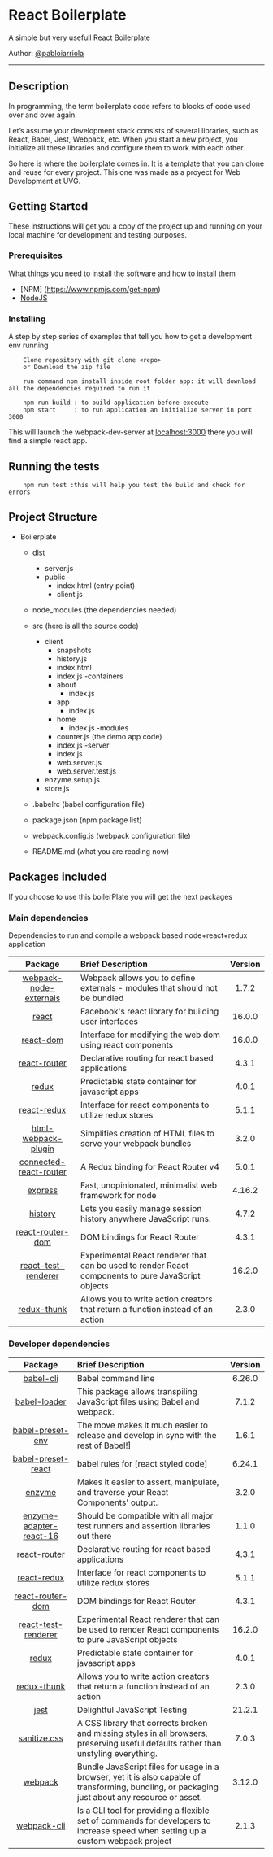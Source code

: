 # React Boilerplate

A simple but very usefull React Boilerplate

Author: [@pabloiarriola](https://github.com/pabloiarriola) 

***

## Description 

In programming, the term boilerplate code refers to blocks of code used over and over again.

Let’s assume your development stack consists of several libraries, such as React, Babel, Jest, Webpack, etc. 
When you start a new project, you initialize all these libraries and configure them to work with each other.

So here is where the boilerplate comes in. It is a template that you can clone and reuse for every project.
This one was made as a proyect for Web Development at UVG.  


## Getting Started

These instructions will get you a copy of the project up and running on your local machine for development and testing purposes.

### Prerequisites

What things you need to install the software and how to install them

- [NPM] (https://www.npmjs.com/get-npm)
- [NodeJS](https://nodejs.org/en/)

### Installing

A step by step series of examples that tell you how to get a development env running

```
    Clone repository with git clone <repo>
	or Download the zip file
```

```
    run command npm install inside root folder app: it will download all the dependencies required to run it

    npm run build : to build application before execute
    npm start     : to run application an initialize server in port 3000
```
This will launch the webpack-dev-server at [localhost:3000](http://localhost:3000/) there you will find a simple react app.

## Running the tests

```
    npm run test :this will help you test the build and check for errors
```

## Project Structure

- Boilerplate  
  - dist  
    - server.js 
	- public
		- index.html (entry point)  
		- client.js
  - node_modules (the dependencies needed)  
  - src (here is all the source code)
    - client
		- snapshots
		- history.js
		- index.html
		- index.js
	-containers
		- about
			- index.js
		- app
			- index.js
		- home
			- index.js
	-modules
		- counter.js (the demo app code)
		- index.js
	-server
		- index.js
		- web.server.js
		- web.server.test.js
	- enzyme.setup.js
	- store.js
	
  - .babelrc (babel configuration file)  
  - package.json (npm package list)  
  - webpack.config.js (webpack configuration file)  
  - README.md (what you are reading now)  
  
## Packages included

If you choose to use this boilerPlate you will get the next packages

### Main dependencies
Dependencies to run and compile a webpack based node+react+redux application

| Package| Brief Description | Version|
|:-------------:|:-------------|:-----:|
| [webpack-node-externals][1] | Webpack allows you to define externals - modules that should not be bundled|1.7.2|
| [react][2] | Facebook's react library for building user interfaces | 16.0.0 |
| [react-dom][3] | Interface for modifying the web dom using react components | 16.0.0
| [react-router][4] | Declarative routing for react based applications | 4.3.1 |
| [redux][5] | Predictable state container for javascript apps | 4.0.1 |
| [react-redux][6] | Interface for react components to utilize redux stores | 5.1.1 |
| [html-webpack-plugin][7] | Simplifies creation of HTML files to serve your webpack bundles | 3.2.0 |
| [connected-react-router][8] | A Redux binding for React Router v4| 5.0.1 |
| [express][9] | Fast, unopinionated, minimalist web framework for node| 4.16.2 |
| [history][10] | Lets you easily manage session history anywhere JavaScript runs.| 4.7.2 |
| [react-router-dom][11] | DOM bindings for React Router | 4.3.1 |
| [react-test-renderer][12] | Experimental React renderer that can be used to render React components to pure JavaScript objects | 16.2.0 |
| [redux-thunk][13] | Allows you to write action creators that return a function instead of an action | 2.3.0 |

### Developer dependencies

| Package| Brief Description | Version|
|:-------------:|:-------------|:-----:|
| [babel-cli][14]| Babel command line |6.26.0|
| [babel-loader][15]|This package allows transpiling JavaScript files using Babel and webpack. | 7.1.2|
| [babel-preset-env][16] | The move makes it much easier to release and develop in sync with the rest of Babel!] | 1.6.1 |
| [babel-preset-react][17] | babel rules for [react styled code]| 6.24.1|
| [enzyme][18]| Makes it easier to assert, manipulate, and traverse your React Components' output.| 3.2.0|
| [enzyme-adapter-react-16][19] |  Should be compatible with all major test runners and assertion libraries out there | 1.1.0 |
| [react-router][4] | Declarative routing for react based applications | 4.3.1 |
| [react-redux][6] | Interface for react components to utilize redux stores | 5.1.1 |
| [react-router-dom][11] | DOM bindings for React Router | 4.3.1 |
| [react-test-renderer][12] | Experimental React renderer that can be used to render React components to pure JavaScript objects | 16.2.0 |
| [redux][5] | Predictable state container for javascript apps | 4.0.1 |
| [redux-thunk][13] | Allows you to write action creators that return a function instead of an action | 2.3.0 |
| [jest][20] | Delightful JavaScript Testing | 21.2.1 |
| [sanitize.css][21] | A CSS library that corrects broken and missing styles in all browsers, preserving useful defaults rather than unstyling everything. |7.0.3 |
| [webpack][22] | Bundle JavaScript files for usage in a browser, yet it is also capable of transforming, bundling, or packaging just about any resource or asset.  | 3.12.0 |
| [webpack-cli][23] |Is a CLI tool for providing a flexible set of commands for developers to increase speed when setting up a custom webpack project |2.1.3 |


[1]:https://www.npmjs.com/package/webpack-node-externals
[2]:https://www.npmjs.com/package/react
[3]:https://www.npmjs.com/package/react-dom
[4]:https://www.npmjs.com/package/react-router
[5]:https://www.npmjs.com/package/redux
[6]:https://www.npmjs.com/package/react-redux
[7]:https://www.npmjs.com/package/html-webpack-plugin
[8]:https://www.npmjs.com/package/connected-react-router
[9]:https://www.npmjs.com/package/express
[10]:https://www.npmjs.com/package/history
[11]:https://www.npmjs.com/package/react-router-dom
[12]:https://www.npmjs.com/package/react-test-renderer
[13]:https://github.com/reduxjs/redux-thunk
[14]:https://www.npmjs.com/package/babel-cli
[15]:https://www.npmjs.com/package/babel-loader
[16]:https://www.npmjs.com/package/babel-preset-env
[17]:https://www.npmjs.com/package/@babel/preset-react
[18]:https://www.npmjs.com/package/enzyme
[19]:https://www.npmjs.com/package/enzyme-adapter-react-16
[20]:https://www.npmjs.com/package/jest
[21]:https://csstools.github.io/sanitize.css/
[22]:https://www.npmjs.com/package/webpack
[23]:https://www.npmjs.com/package/webpack-cli

